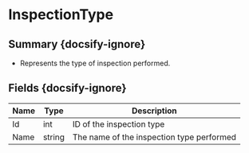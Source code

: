# InspectionType

## Summary {docsify-ignore}
* Represents the type of inspection performed.

## Fields {docsify-ignore}

| Name  | Type | Description |
|---|---|---|
| Id | int | ID of the inspection type |
| Name | string | The name of the inspection type performed |
